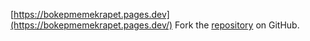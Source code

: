 [https://bokepmemekrapet.pages.dev](https://bokepmemekrapet.pages.dev/)
Fork the [repository](https://github.com/idawahyusu) on GitHub.